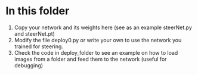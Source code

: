 # In this folder
1. Copy your network and its weights here (see as an example steerNet.py and steerNet.pt)
2. Modify the file deploy0.py or write your own to use the network you trained for steering. 
3. Check the code in deploy_folder to see an example on how to load images from a folder and feed them to the network (useful for debugging)
